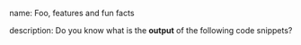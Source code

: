 name: Foo, features and fun facts

description: Do you know what is the **output** of the following code snippets?

